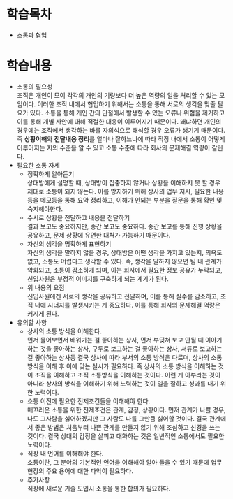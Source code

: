 # 학습목차
  * 소통과 협업
# 학습내용
  * 소통의 필요성    
     조직은 개인이 모여 각각의 개인의 기량보다 더 높은 역량의 일을 처리할 수 있는 모임이다. 이러한 조직 내에서 협업하기 위해서는 소통을 통해 서로의 생각을 맞출 필요가 있다. 소통을 통해 개인 간의 단절에서 발생할 수 있는 오류나 위험을 제거하고 이를 통해 개별 사안에 대해 적절한 대응이 이루어지기 때문이다. 왜냐하면 개인의 경우에는 조직에서 생각하는 바를 자의석으로 해석할 경우 오류가 생기기 때문이다. 즉 **상황이해**와 **전달내용 정리**를 얼마나 잘하느냐에 따라 직장 내에서 소통이 어떻게 이루어지는 지의 수준을 알 수 있고 소통 수준에 따라 회사의 문제해결 역량이 갈린다.
  * 필요한 소통 자세    
    * 정확하게 알아듣기    
     상대방에게 설명할 때, 상대방이 집중하지 않거나 상황을 이해하지 못 할 경우 제대로 소통이 되지 않는다. 이를 방지하기 위해 상사의 업무 지시, 필요한 내용등을 메모등을 통해 요약 정리하고, 이해가 안되는 부분을 질문을 통해 확인 및 숙지해야한다.
    * 수시로 상황을 전달하고 내용을 전달하기    
     결과 보고도 중요하지만, 중간 보고도 중요하다. 중간 보고를 통해 진행 상황을 공유하고, 문제 상황에 유연한 대처가 가능하기 때문이다.
    * 자신의 생각을 명확하게 표현하기    
     자신의 생각을 말하지 않을 경우, 상대방은 어떤 생각을 가지고 있는지, 의욕도 없고, 소통도 어렵다고 생각할 수 있다. 즉, 생각을 말하지 않으면 팀 내 관계가 악화되고, 소통이 감소하게 되며, 이는 회사에서 필요한 정보 공유가 누락되고, 신입사원은 부정적 이미지를 구축하게 되는 계기가 된다.
    * 위 내용의 요점    
     신입사원에겐 서로의 생각을 공유하고 전달하며, 이를 통해 실수를 감소하고, 조직 내에 시너지를 발생시키는 게 중요하다. 이를 통해 회사의 문제해결 역량은 커지게 된다.
  * 유의할 사항    
    * 상사의 소통 방식을 이해한다.    
     먼저 물어보면서 배워가는 걸 좋아하는 상사, 먼저 부딪쳐 보고 안될 때 이야기하는 것을 좋아하는 상사, 구두로 보고하는 걸 좋아하는 상사, 서류로 보고하는 걸 좋아하는 상사등 결국 상사에 따라 부서의 소통 방식은 다르며, 상사의 소통방식을 이해 후 이에 맞는 실시가 필요하다. 즉 상사의 소통 방식을 이해하는 것이 조직을 이해하고 조직 소통방식을 이해하는 것이다. 이런 게 아부라는 것이 아니라 상사의 방식을 이해하기 위해 노력하는 것이 일을 잘하고 성과를 내기 위한 노력이다.
    * 소통 이전에 필요한 전제조건들을 이해해야 한다.    
     매끄러운 소통을 위한 전제조건은 관계, 감정, 상황이다. 먼저 관계가 나쁠 경우, 나도 그사람을 싫어하겠지만 그 사람도 나를 그만큼 싫어할 것이다. 결국 관계에서 좋은 방법은 처음부터 나쁜 관계를 만들지 않기 위해 조심하고 신경을 쓰는 것이다. 결국 상대의 감정을 살피고 대화하는 것은 일반적인 소통에서도 필요한 노력이다. 
    * 직장 내 언어를 이해해야 한다.    
     소통이란, 그 분야의 기본적인 언어을 이해해야 알아 들을 수 있기 때문에 업무 현장의 주요 용어에 대한 파악이 필요하다.
    * 추가사항     
     직장에 새로운 기술 도입시 소통을 통한 합의가 필요하다.
     
